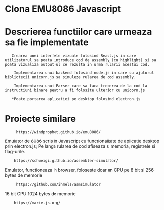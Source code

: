 Clona EMU8086 Javascript
========================

 

Descrierea functiilor care urmeaza sa fie implementate
=======

       Crearea unei interfete vizuale folosind React.js in care utilizatorul sa poata introduce cod de assembly (cu highlight) si sa poata vizualiza output-ul ce rezulta in urma rularii acestui cod.

        Implementarea unui backend folosind node.js in care cu ajutorul bibliotecii unicorn.js sa simuleze rularea de cod assembly.

        Implementarea unui Parser care sa faca trecerea de la cod la instructiuni binare pentru a fi folosite ulterior cu unicorn.js

       *Poate portarea aplicatiei pe desktop folosind electron.js

 

Proiecte similare
===============

         https://windprophet.github.io/emu8086/

  Emulator de 8086 scris in Javascript cu functionalitate de aplicatie desktop prin electron.js; Pe langa rularea de cod afiseaza si memoria, registrele si flag-urile.

        https://schweigi.github.io/assembler-simulator/

  Emulator, functioneaza in browser, foloseste doar un CPU pe 8 bit si 256 bytes de memorie

         https://github.com/ihmels/asmsimulator

  16 bit CPU 1024 bytes de memorie

        https://marie.js.org/


